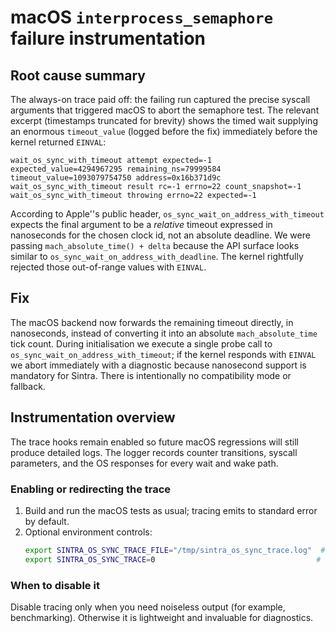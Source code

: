 # macOS `interprocess_semaphore` failure instrumentation

## Root cause summary

The always-on trace paid off: the failing run captured the precise syscall arguments that triggered macOS to abort the semaphore test. The relevant excerpt (timestamps truncated for brevity) shows the timed wait supplying an enormous `timeout_value` (logged before the fix) immediately before the kernel returned `EINVAL`:

```
wait_os_sync_with_timeout attempt expected=-1 expected_value=4294967295 remaining_ns=79999584 timeout_value=1093079754750 address=0x16b371d9c
wait_os_sync_with_timeout result rc=-1 errno=22 count_snapshot=-1
wait_os_sync_with_timeout throwing errno=22 expected=-1
```

According to Apple''s public header, `os_sync_wait_on_address_with_timeout` expects the final argument to be a *relative* timeout expressed in nanoseconds for the chosen clock id, not an absolute deadline. We were passing `mach_absolute_time() + delta` because the API surface looks similar to `os_sync_wait_on_address_with_deadline`. The kernel rightfully rejected those out-of-range values with `EINVAL`.

## Fix

The macOS backend now forwards the remaining timeout directly, in nanoseconds, instead of converting it into an absolute `mach_absolute_time` tick count. During initialisation we execute a single probe call to `os_sync_wait_on_address_with_timeout`; if the kernel responds with `EINVAL` we abort immediately with a diagnostic because nanosecond support is mandatory for Sintra. There is intentionally no compatibility mode or fallback.

## Instrumentation overview

The trace hooks remain enabled so future macOS regressions will still produce detailed logs. The logger records counter transitions, syscall parameters, and the OS responses for every wait and wake path.

### Enabling or redirecting the trace

1. Build and run the macOS tests as usual; tracing emits to standard error by default.
2. Optional environment controls:
   ```bash
   export SINTRA_OS_SYNC_TRACE_FILE="/tmp/sintra_os_sync_trace.log"  # redirect output
   export SINTRA_OS_SYNC_TRACE=0                                    # disable tracing
   ```

### When to disable it

Disable tracing only when you need noiseless output (for example, benchmarking). Otherwise it is lightweight and invaluable for diagnostics.
